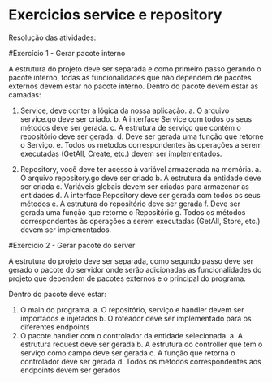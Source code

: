 # Exercicios service e repository

Resolução das atividades:

#Exercício 1 - Gerar pacote interno

A estrutura do projeto deve ser separada e como primeiro passo gerando o pacote interno,
todas as funcionalidades que não dependem de pacotes externos devem estar no pacote
interno.
Dentro do pacote devem estar as camadas:
1. Service, deve conter a lógica da nossa aplicação.
a. O arquivo service.go deve ser criado.
b. A interface Service com todos os seus métodos deve ser gerada.
c. A estrutura de serviço que contém o repositório deve ser gerada.
d. Deve ser gerada uma função que retorne o Serviço.
e. Todos os métodos correspondentes às operações a serem executadas (GetAll,
Create, etc.) devem ser implementados.

2. Repository, você deve ter acesso à variável armazenada na memória.
a. O arquivo repository.go deve ser criado
b. A estrutura da entidade deve ser criada
c. Variáveis globais devem ser criadas para armazenar as entidades
d. A interface Repository deve ser gerada com todos os seus métodos
e. A estrutura do repositório deve ser gerada
f. Deve ser gerada uma função que retorne o Repositório
g. Todos os métodos correspondentes às operações a serem executadas (GetAll,
Store, etc.) devem ser implementados.

#Exercício 2 - Gerar pacote do server

A estrutura do projeto deve ser separada, como segundo passo deve ser gerado o pacote do
servidor onde serão adicionadas as funcionalidades do projeto que dependem de pacotes
externos e o principal do programa.

Dentro do pacote deve estar:
1. O main do programa.
a. O repositório, serviço e handler devem ser importados e injetados
b. O roteador deve ser implementado para os diferentes endpoints
2. O pacote handler com o controlador da entidade selecionada.
a. A estrutura request deve ser gerada
b. A estrutura do controller que tem o serviço como campo deve ser gerada
c. A função que retorna o controlador deve ser gerada
d. Todos os métodos correspondentes aos endpoints devem ser gerados
